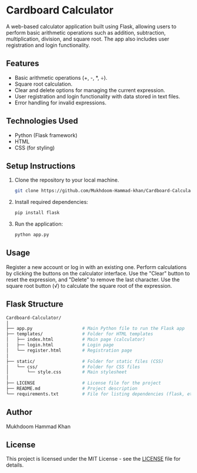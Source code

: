 # Cardboard Calculator

A web-based calculator application built using Flask, allowing users to perform basic arithmetic operations such as addition, subtraction, multiplication, division, and square root. The app also includes user registration and login functionality.

## Features

- Basic arithmetic operations (+, -, *, ÷).
- Square root calculation.
- Clear and delete options for managing the current expression.
- User registration and login functionality with data stored in text files.
- Error handling for invalid expressions.

## Technologies Used

- Python (Flask framework)
- HTML
- CSS (for styling)

## Setup Instructions

1. Clone the repository to your local machine.
   ```bash
   git clone https://github.com/Mukhdoom-Hammad-khan/Cardboard-Calculator.git

   
2. Install required dependencies:
   ```bash
   pip install flask

4. Run the application:
   ```bash
   python app.py


## Usage

Register a new account or log in with an existing one.
Perform calculations by clicking the buttons on the calculator interface.
Use the "Clear" button to reset the expression, and "Delete" to remove the last character.
Use the square root button (√) to calculate the square root of the expression.

## Flask Structure

   ```graphql
   Cardboard-Calculator/
   │
   ├── app.py                   # Main Python file to run the Flask app
   ├── templates/               # Folder for HTML templates
   │   ├── index.html           # Main page (calculator)
   │   ├── login.html           # Login page
   │   └── register.html        # Registration page
   │
   ├── static/                  # Folder for static files (CSS)
   │   └── css/                 # Folder for CSS files
   │       └── style.css        # Main stylesheet
   │
   ├── LICENSE                  # License file for the project
   ├── README.md                # Project description
   └── requirements.txt         # File for listing dependencies (flask, etc.)
```

## Author
Mukhdoom Hammad Khan

## License
This project is licensed under the MIT License - see the [LICENSE](LICENSE) file for details.
